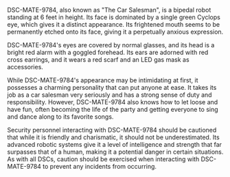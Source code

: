 DSC-MATE-9784, also known as "The Car Salesman", is a bipedal robot standing at 6 feet in height. Its face is dominated by a single green Cyclops eye, which gives it a distinct appearance. Its frightened mouth seems to be permanently etched onto its face, giving it a perpetually anxious expression. 

DSC-MATE-9784's eyes are covered by normal glasses, and its head is a bright red alarm with a goggled forehead. Its ears are adorned with red cross earrings, and it wears a red scarf and an LED gas mask as accessories. 

While DSC-MATE-9784's appearance may be intimidating at first, it possesses a charming personality that can put anyone at ease. It takes its job as a car salesman very seriously and has a strong sense of duty and responsibility. However, DSC-MATE-9784 also knows how to let loose and have fun, often becoming the life of the party and getting everyone to sing and dance along to its favorite songs. 

Security personnel interacting with DSC-MATE-9784 should be cautioned that while it is friendly and charismatic, it should not be underestimated. Its advanced robotic systems give it a level of intelligence and strength that far surpasses that of a human, making it a potential danger in certain situations. As with all DSCs, caution should be exercised when interacting with DSC-MATE-9784 to prevent any incidents from occurring.